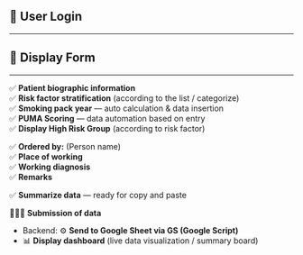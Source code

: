 ## 🔐 User Login
---

## 🧾 Display Form
---

✅ **Patient biographic information**  
✅ **Risk factor stratification** (according to the list / categorize)  
✅ **Smoking pack year** — auto calculation & data insertion  
✅ **PUMA Scoring** — data automation based on entry  
✅ **Display High Risk Group** (according to risk factor)  

✅ **Ordered by:** (Person name)  
✅ **Place of working**  
✅ **Working diagnosis**  
✅ **Remarks**  

✅ **Summarize data** — ready for copy and paste  

🚀🚀🚀 **Submission of data**  
- Backend: ⚙️ **Send to Google Sheet via GS (Google Script)**  
- 📊 **Display dashboard** (live data visualization / summary board)
